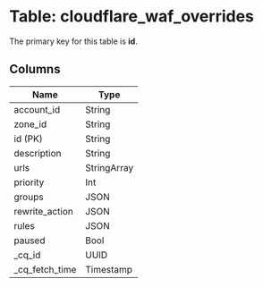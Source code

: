 # Table: cloudflare_waf_overrides


The primary key for this table is **id**.


## Columns
| Name          | Type          |
| ------------- | ------------- |
|account_id|String|
|zone_id|String|
|id (PK)|String|
|description|String|
|urls|StringArray|
|priority|Int|
|groups|JSON|
|rewrite_action|JSON|
|rules|JSON|
|paused|Bool|
|_cq_id|UUID|
|_cq_fetch_time|Timestamp|